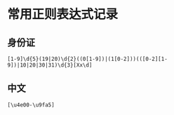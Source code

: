 # 常用正则表达式记录

## 身份证

```regex
[1-9]\d{5}(19|20)\d{2}((0[1-9])|(1[0-2]))(([0-2][1-9])|10|20|30|31)\d{3}[Xx\d]
```

## 中文

```txt
[\u4e00-\u9fa5]
```
